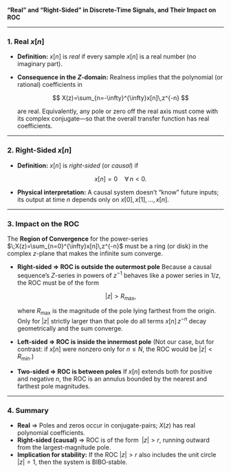 **“Real” and “Right-Sided” in Discrete-Time Signals, and Their Impact on ROC**

---

### 1. Real $x[n]$

* **Definition:** $x[n]$ is *real* if every sample $x[n]$ is a real number (no imaginary part).
* **Consequence in the $Z$-domain:** Realness implies that the polynomial (or rational) coefficients in

  $$
    X(z)=\sum_{n=-\infty}^{\infty}x[n]\,z^{-n}
  $$

  are real.  Equivalently, any pole or zero off the real axis must come with its complex conjugate—so that the overall transfer function has real coefficients.

---

### 2. Right-Sided $x[n]$

* **Definition:** $x[n]$ is *right-sided* (or *causal*) if

  $$
    x[n] = 0\quad\forall\,n<0.
  $$
* **Physical interpretation:** A causal system doesn’t “know” future inputs; its output at time $n$ depends only on $x[0],x[1],\dots,x[n]$.

---

### 3. Impact on the ROC

The **Region of Convergence** for the power-series
$\;X(z)=\sum_{n=0}^{\infty}x[n]\,z^{-n}$
must be a ring (or disk) in the complex $z$-plane that makes the infinite sum converge.

* **Right-sided ⇒ ROC is outside the outermost pole**
  Because a causal sequence’s $Z$-series in powers of $z^{-1}$ behaves like a power series in $1/z$, the ROC must be of the form

  $$
    |z| > R_{\max},
  $$

  where $R_{\max}$ is the magnitude of the pole lying farthest from the origin.  Only for $|z|$ strictly larger than that pole do all terms $x[n]\,z^{-n}$ decay geometrically and the sum converge.

* **Left-sided ⇒ ROC is inside the innermost pole**
  (Not our case, but for contrast: if $x[n]$ were nonzero only for $n\le N$, the ROC would be $|z|<R_{\min}$.)

* **Two-sided ⇒ ROC is between poles**
  If $x[n]$ extends both for positive and negative $n$, the ROC is an annulus bounded by the nearest and farthest pole magnitudes.

---

### 4. Summary

* **Real** ⇒ Poles and zeros occur in conjugate-pairs; $X(z)$ has real polynomial coefficients.
* **Right-sided (causal)** ⇒ ROC is of the form $\;|z|>r$, running outward from the largest-magnitude pole.
* **Implication for stability:** If the ROC $|z|>r$ also includes the unit circle $|z|=1$, then the system is BIBO‐stable.
